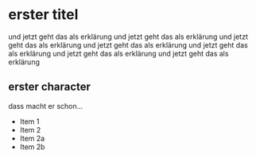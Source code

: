 # erster titel
und jetzt geht das als erklärung
und jetzt geht das als erklärung
und jetzt geht das als erklärung
und jetzt geht das als erklärung
und jetzt geht das als erklärung
und jetzt geht das als erklärung
und jetzt geht das als erklärung

## erster character
dass macht er schon...
* Item 1
* Item 2
* Item 2a
* Item 2b